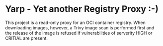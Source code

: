 # Yarp - Yet another Registry Proxy :-)

This project is a read-only proxy for an OCI container registry.
When downloading images, however, a Trivy image scan is performed first and the release of the image is refused if vulnerabilities of serverity HIGH or CRITIAL are present.
